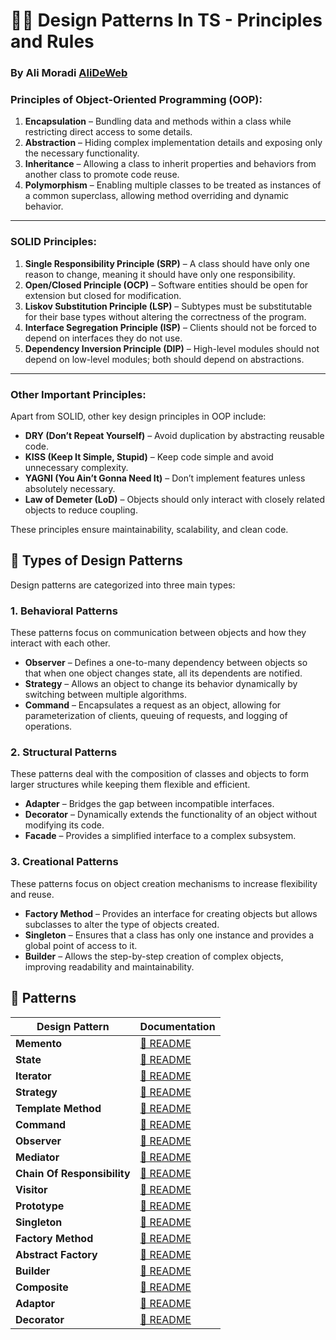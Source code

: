 # 🐦‍🔥 Design Patterns In TS - Principles and Rules

### By Ali Moradi [AliDeWeb](https://github.com/AliDeWeb)

### Principles of Object-Oriented Programming (OOP):

1. **Encapsulation** – Bundling data and methods within a class while restricting direct access to some details.
2. **Abstraction** – Hiding complex implementation details and exposing only the necessary functionality.
3. **Inheritance** – Allowing a class to inherit properties and behaviors from another class to promote code reuse.
4. **Polymorphism** – Enabling multiple classes to be treated as instances of a common superclass, allowing method
   overriding and dynamic behavior.

---

### **SOLID Principles:**

1. **Single Responsibility Principle (SRP)** – A class should have only one reason to change, meaning it should have
   only one responsibility.
2. **Open/Closed Principle (OCP)** – Software entities should be open for extension but closed for modification.
3. **Liskov Substitution Principle (LSP)** – Subtypes must be substitutable for their base types without altering the
   correctness of the program.
4. **Interface Segregation Principle (ISP)** – Clients should not be forced to depend on interfaces they do not use.
5. **Dependency Inversion Principle (DIP)** – High-level modules should not depend on low-level modules; both should
   depend on abstractions.

---

### **Other Important Principles:**

Apart from SOLID, other key design principles in OOP include:

- **DRY (Don’t Repeat Yourself)** – Avoid duplication by abstracting reusable code.
- **KISS (Keep It Simple, Stupid)** – Keep code simple and avoid unnecessary complexity.
- **YAGNI (You Ain’t Gonna Need It)** – Don’t implement features unless absolutely necessary.
- **Law of Demeter (LoD)** – Objects should only interact with closely related objects to reduce coupling.

These principles ensure maintainability, scalability, and clean code.

## 📂 Types of Design Patterns

Design patterns are categorized into three main types:

### **1. Behavioral Patterns**

These patterns focus on communication between objects and how they interact with each other.

- **Observer** – Defines a one-to-many dependency between objects so that when one object changes state, all its
  dependents are notified.
- **Strategy** – Allows an object to change its behavior dynamically by switching between multiple algorithms.
- **Command** – Encapsulates a request as an object, allowing for parameterization of clients, queuing of requests, and
  logging of operations.

### **2. Structural Patterns**

These patterns deal with the composition of classes and objects to form larger structures while keeping them flexible
and efficient.

- **Adapter** – Bridges the gap between incompatible interfaces.
- **Decorator** – Dynamically extends the functionality of an object without modifying its code.
- **Facade** – Provides a simplified interface to a complex subsystem.

### **3. Creational Patterns**

These patterns focus on object creation mechanisms to increase flexibility and reuse.

- **Factory Method** – Provides an interface for creating objects but allows subclasses to alter the type of objects
  created.
- **Singleton** – Ensures that a class has only one instance and provides a global point of access to it.
- **Builder** – Allows the step-by-step creation of complex objects, improving readability and maintainability.

## 📂 Patterns

| Design Pattern              | Documentation                                     |
|-----------------------------|---------------------------------------------------|
| **Memento**                 | [📜 README](01_Memento/README.md)                 |
| **State**                   | [📜 README](02_State/README.md)                   |
| **Iterator**                | [📜 README](03_Iterator/README.md)                |
| **Strategy**                | [📜 README](04_Strategy/README.md)                |
| **Template Method**         | [📜 README](05_Template_Method/README.md)         |
| **Command**                 | [📜 README](06_Command/README.md)                 |
| **Observer**                | [📜 README](07_Observer/README.md)                |
| **Mediator**                | [📜 README](08_Mediator/README.md)                |
| **Chain Of Responsibility** | [📜 README](09_Chain_Of_Responsibility/README.md) |
| **Visitor**                 | [📜 README](10_Visitor/README.md)                 |
| **Prototype**               | [📜 README](11_Prototype/README.md)               |
| **Singleton**               | [📜 README](12_Singleton/README.md)               |
| **Factory Method**          | [📜 README](13_Factory_Method/README.md)          |
| **Abstract Factory**        | [📜 README](14_Abstract_Factory/README.md)        |
| **Builder**                 | [📜 README](15_Builder/README.md)                 |
| **Composite**               | [📜 README](16_Composite/README.md)               |
| **Adaptor**                 | [📜 README](17_Adaptor/README.md)                 |
| **Decorator**               | [📜 README](18_Decorator/README.md)               |
